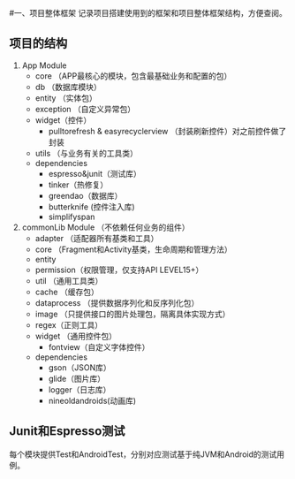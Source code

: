 #一、项目整体框架
记录项目搭建使用到的框架和项目整体框架结构，方便查阅。
## 项目的结构
1. App Module
	* core （APP最核心的模块，包含最基础业务和配置的包）
	* db （数据库模块）
	* entity （实体包）
	* exception （自定义异常包）
	* widget（控件）
		* pulltorefresh & easyrecyclerview （封装刷新控件）对之前控件做了封装
	* utils （与业务有关的工具类）
	* dependencies
	 	* espresso&junit（测试库）
	 	* tinker（热修复）
	 	* greendao（数据库）
	 	* butterknife (控件注入库)
	 	* simplifyspan
2. commonLib Module （不依赖任何业务的组件）
	* adapter （适配器所有基类和工具）
	* core （Fragment和Activity基类，生命周期和管理方法）
	* entity
	* permission（权限管理，仅支持API LEVEL15+）
	* util （通用工具类）
	 * cache （缓存包）
	 * dataprocess （提供数据序列化和反序列化包）
	 * image （只提供接口的图片处理包，隔离具体实现方式）
	 * regex（正则工具）
	 * widget （通用控件包）
		 * fontview（自定义字体控件）
 	* dependencies
	 	* gson（JSON库）
	 	* glide（图片库）
	 	* logger（日志库）
	 	* nineoldandroids(动画库)



## Junit和Espresso测试
每个模块提供Test和AndroidTest，分别对应测试基于纯JVM和Android的测试用例。

